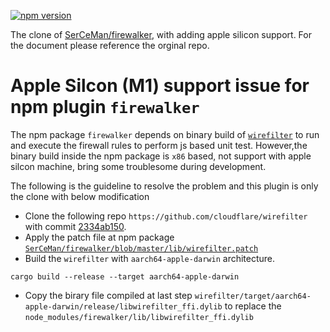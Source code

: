 [![npm version](https://badge.fury.io/js/firewalker.svg)](https://www.npmjs.com/package/@tamkelvin313/firewalker)

The clone of [SerCeMan/firewalker](https://github.com/SerCeMan/firewalker), with adding apple silicon support. For the document please reference the orginal repo.

# Apple Silcon (M1) support issue for npm plugin `firewalker`

The npm package `firewalker` depends on binary build of [`wirefilter`](https://github.com/cloudflare/wirefilter) to run and execute the firewall rules to perform js based unit test. However,the binary build inside the npm package is `x86` based, not support with apple silcon machine, bring some troublesome during development.

The following is the guideline to resolve the problem and this plugin is only the clone with below modification

- Clone the following repo `https://github.com/cloudflare/wirefilter` with commit [2334ab150](https://github.com/cloudflare/wirefilter/commit/2334ab150abd803a555b1541a7e44891b7f5cc60).
- Apply the patch file at npm package [`SerCeMan/firewalker/blob/master/lib/wirefilter.patch`](https://github.com/SerCeMan/firewalker/blob/master/lib/wirefilter.patch)
- Build the `wirefilter` with `aarch64-apple-darwin` architecture. 
```
cargo build --release --target aarch64-apple-darwin
```
- Copy the birary file compiled at last step `wirefilter/target/aarch64-apple-darwin/release/libwirefilter_ffi.dylib` to replace the `node_modules/firewalker/lib/libwirefilter_ffi.dylib`